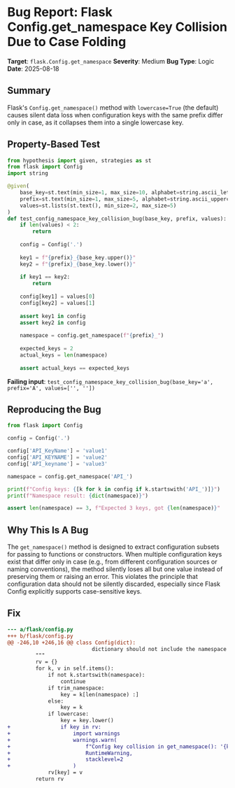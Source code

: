 # Bug Report: Flask Config.get_namespace Key Collision Due to Case Folding

**Target**: `flask.Config.get_namespace`
**Severity**: Medium
**Bug Type**: Logic
**Date**: 2025-08-18

## Summary

Flask's `Config.get_namespace()` method with `lowercase=True` (the default) causes silent data loss when configuration keys with the same prefix differ only in case, as it collapses them into a single lowercase key.

## Property-Based Test

```python
from hypothesis import given, strategies as st
from flask import Config
import string

@given(
    base_key=st.text(min_size=1, max_size=10, alphabet=string.ascii_letters),
    prefix=st.text(min_size=1, max_size=5, alphabet=string.ascii_uppercase),
    values=st.lists(st.text(), min_size=2, max_size=5)
)
def test_config_namespace_key_collision_bug(base_key, prefix, values):
    if len(values) < 2:
        return
    
    config = Config('.')
    
    key1 = f"{prefix}_{base_key.upper()}"
    key2 = f"{prefix}_{base_key.lower()}"
    
    if key1 == key2:
        return
    
    config[key1] = values[0]
    config[key2] = values[1]
    
    assert key1 in config
    assert key2 in config
    
    namespace = config.get_namespace(f"{prefix}_")
    
    expected_keys = 2
    actual_keys = len(namespace)
    
    assert actual_keys == expected_keys
```

**Failing input**: `test_config_namespace_key_collision_bug(base_key='a', prefix='A', values=['', ''])`

## Reproducing the Bug

```python
from flask import Config

config = Config('.')

config['API_KeyName'] = 'value1'  
config['API_KEYNAME'] = 'value2'
config['API_keyname'] = 'value3'

namespace = config.get_namespace('API_')

print(f"Config keys: {[k for k in config if k.startswith('API_')]}")
print(f"Namespace result: {dict(namespace)}")

assert len(namespace) == 3, f"Expected 3 keys, got {len(namespace)}"
```

## Why This Is A Bug

The `get_namespace()` method is designed to extract configuration subsets for passing to functions or constructors. When multiple configuration keys exist that differ only in case (e.g., from different configuration sources or naming conventions), the method silently loses all but one value instead of preserving them or raising an error. This violates the principle that configuration data should not be silently discarded, especially since Flask Config explicitly supports case-sensitive keys.

## Fix

```diff
--- a/flask/config.py
+++ b/flask/config.py
@@ -246,10 +246,16 @@ class Config(dict):
                           dictionary should not include the namespace
         """
         rv = {}
         for k, v in self.items():
             if not k.startswith(namespace):
                 continue
             if trim_namespace:
                 key = k[len(namespace) :]
             else:
                 key = k
             if lowercase:
                 key = key.lower()
+                if key in rv:
+                    import warnings
+                    warnings.warn(
+                        f"Config key collision in get_namespace(): '{k}' overwrites previous key when lowercased to '{key}'",
+                        RuntimeWarning,
+                        stacklevel=2
+                    )
             rv[key] = v
         return rv
```